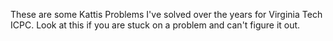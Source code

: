 These are some Kattis Problems I've solved over the years for Virginia Tech ICPC.
Look at this if you are stuck on a problem and can't figure it out.
